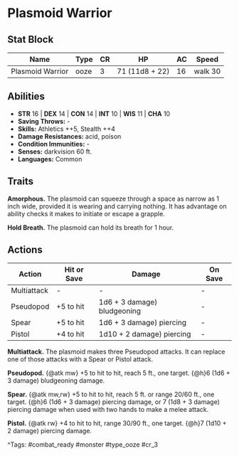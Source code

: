 # Plasmoid Warrior

## Stat Block

| Name | Type | CR | HP | AC | Speed |
|------|------|----|----|----|-------|
| Plasmoid Warrior | ooze | 3 | 71 (11d8 + 22) | 16 | walk 30 |

## Abilities

- **STR** 16 | **DEX** 14 | **CON** 14 | **INT** 10 | **WIS** 11 | **CHA** 10
- **Saving Throws:** -  
- **Skills:** Athletics ++5, Stealth ++4  
- **Damage Resistances:** acid, poison  
- **Condition Immunities:** -  
- **Senses:** darkvision 60 ft.  
- **Languages:** Common

## Traits

**Amorphous.** The plasmoid can squeeze through a space as narrow as 1 inch wide, provided it is wearing and carrying nothing. It has advantage on ability checks it makes to initiate or escape a grapple.

**Hold Breath.** The plasmoid can hold its breath for 1 hour.


## Actions

| Action | Hit or Save | Damage | On Save |
|--------|--------------|--------|----------|
| Multiattack | - | - | - |
| Pseudopod | +5 to hit | 1d6 + 3 damage) bludgeoning | - |
| Spear | +5 to hit | 1d6 + 3 damage) piercing | - |
| Pistol | +4 to hit | 1d10 + 2 damage) piercing | - |

**Multiattack.** The plasmoid makes three Pseudopod attacks. It can replace one of those attacks with a Spear or Pistol attack.

**Pseudopod.** {@atk mw} +5 to hit to hit, reach 5 ft., one target. {@h}6 (1d6 + 3 damage) bludgeoning damage.

**Spear.** {@atk mw,rw} +5 to hit to hit, reach 5 ft. or range 20/60 ft., one target. {@h}6 (1d6 + 3 damage) piercing damage, or 7 (1d8 + 3 damage) piercing damage when used with two hands to make a melee attack.

**Pistol.** {@atk rw} +4 to hit to hit, range 30/90 ft., one target. {@h}7 (1d10 + 2 damage) piercing damage.


^Tags: #combat_ready #monster #type_ooze #cr_3